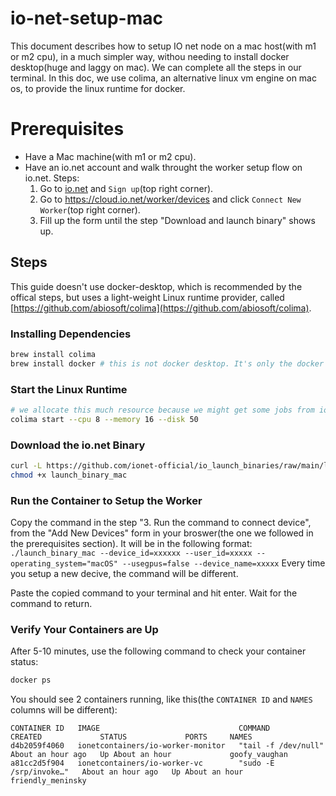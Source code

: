 # io-net-setup-mac

This document describes how to setup IO net node on a mac host(with m1 or m2 cpu), in a much simpler way, withou needing to install docker desktop(huge and laggy on mac). We can complete all the steps in our terminal.
In this doc, we use colima, an alternative linux vm engine on mac os, to provide the linux runtime for docker.

# Prerequisites
 - Have a Mac machine(with m1 or m2 cpu).
 - Have an io.net account and walk throught the worker setup flow on io.net. Steps:
    1. Go to [io.net](https://io.net/) and `Sign up`(top right corner).
    2. Go to https://cloud.io.net/worker/devices and click `Connect New Worker`(top right corner).
    3. Fill up the form until the step "Download and launch binary" shows up.

## Steps
This guide doesn't use docker-desktop, which is recommended by the offical steps, but uses a light-weight Linux runtime provider, called [https://github.com/abiosoft/colima](https://github.com/abiosoft/colima).

### Installing Dependencies
```bash
brew install colima
brew install docker # this is not docker desktop. It's only the docker command line tool.
```

### Start the Linux Runtime
```bash
# we allocate this much resource because we might get some jobs from io.net, and the image itself is already very big
colima start --cpu 8 --memory 16 --disk 50
```

### Download the io.net Binary
```bash
curl -L https://github.com/ionet-official/io_launch_binaries/raw/main/launch_binary_mac -o launch_binary_mac
chmod +x launch_binary_mac
```

### Run the Container to Setup the Worker
Copy the command in the step "3. Run the command to connect device", from the "Add New Devices" form in your broswer(the one we followed in the prerequisites section).
It will be in the following format:
`./launch_binary_mac --device_id=xxxxxx --user_id=xxxxx --operating_system="macOS" --usegpus=false --device_name=xxxxx`
Every time you setup a new decive, the command will be different.

Paste the copied command to your terminal and hit enter. Wait for the command to return.

### Verify Your Containers are Up
After 5-10 minutes, use the following command to check your container status:
```bash
docker ps
```
You should see 2 containers running, like this(the `CONTAINER ID` and `NAMES` columns will be different):
```
CONTAINER ID   IMAGE                               COMMAND                  CREATED             STATUS             PORTS     NAMES
d4b2059f4060   ionetcontainers/io-worker-monitor   "tail -f /dev/null"      About an hour ago   Up About an hour             goofy_vaughan
a81cc2d5f904   ionetcontainers/io-worker-vc        "sudo -E /srp/invoke…"   About an hour ago   Up About an hour             friendly_meninsky
```
